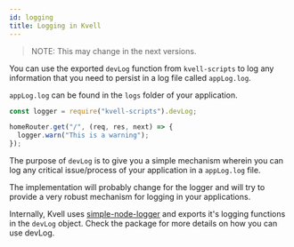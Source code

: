 ```yaml
---
id: logging
title: Logging in Kvell
---
```


> NOTE: This may change in the next versions.

You can use the exported `devLog` function from `kvell-scripts` to log any information that you need to persist in a log file called `appLog.log`.

`appLog.log` can be found in the `logs` folder of your application.

```javascript
const logger = require("kvell-scripts").devLog;

homeRouter.get("/", (req, res, next) => {
  logger.warn("This is a warning");
});
```

The purpose of `devLog` is to give you a simple mechanism wherein you can log any critical issue/process of your application in a `appLog.log` file.

The implementation will probably change for the logger and will try to provide a very robust mechanism for logging in your applications.

Internally, Kvell uses [simple-node-logger](https://www.npmjs.com/package/simple-node-logger) and exports it's logging functions in the `devLog` object. Check the package for more details on how you can use devLog.
